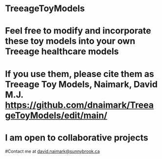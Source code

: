 # TreeageToyModels
# Feel free to modify and incorporate these toy models into your own Treeage healthcare models
# If you use them, please cite them as Treeage Toy Models, Naimark, David M.J. https://github.com/dnaimark/TreeageToyModels/edit/main/
# I am open to collaborative projects
#Contact me at david.naimark@sunnybrook.ca
